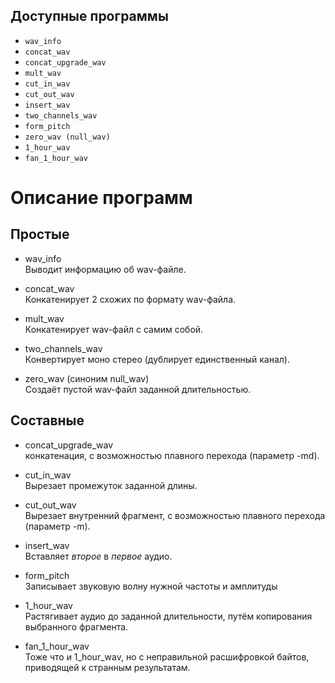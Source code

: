 ## Доступные программы
- `wav_info`
- `concat_wav`
- `concat_upgrade_wav`
- `mult_wav`
- `cut_in_wav`
- `cut_out_wav`
- `insert_wav`
- `two_channels_wav`
- `form_pitch`
- `zero_wav (null_wav)`
- `1_hour_wav`
- `fan_1_hour_wav`

# Описание программ

## Простые
- wav_info  
Выводит информацию об wav-файле.

- concat_wav  
Конкатенирует 2 схожих по формату wav-файла.

- mult_wav  
Конкатенирует wav-файл с самим собой.

- two_channels_wav  
Конвертирует моно стерео (дублирует единственный канал).

- zero_wav (синоним null_wav)  
Создаёт пустой wav-файл заданной длительностью.


## Составные

- concat_upgrade_wav  
конкатенация, с возможностью плавного перехода (параметр -md).

- cut_in_wav  
Вырезает промежуток заданной длины.

- cut_out_wav  
Вырезает внутренний фрагмент, с возможностью плавного перехода (параметр -m).  

- insert_wav  
Вставляет *второе* в *первое* аудио.  

- form_pitch  
Записывает звуковую волну нужной частоты и амплитуды

- 1_hour_wav  
Растягивает аудио до заданной длительности, путём копирования выбранного фрагмента.  

- fan_1_hour_wav  
Тоже что и 1_hour_wav, но с неправильной расшифровкой байтов, приводящей к странным результатам.
